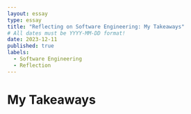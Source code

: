 ```yaml
---
layout: essay
type: essay
title: "Reflecting on Software Engineering: My Takeaways"
# All dates must be YYYY-MM-DD format!
date: 2023-12-11
published: true
labels:
  - Software Engineering
  - Reflection
---
```


# My Takeaways